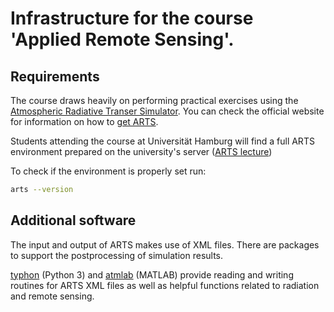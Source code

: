 # Infrastructure for the course 'Applied Remote Sensing'.

## Requirements
The course draws heavily on performing practical exercises using the
[Atmospheric Radiative Transer Simulator][ARTS]. You can check the official
website for information on how to [get ARTS][get-arts].

Students attending the course at Universität Hamburg will find a full ARTS
environment prepared on the university's server ([ARTS lecture][])

To check if the environment is properly set run:
```bash
arts --version
```

## Additional software
The input and output of ARTS makes use of XML files. There are packages to
support the postprocessing of simulation results.

[typhon][] (Python 3) and [atmlab][] (MATLAB) provide reading and writing
routines for ARTS XML files as well as helpful functions related to radiation
and remote sensing.


[ARTS]: http://radiativetransfer.org/
[ARTS lecture]: https://www.mi.uni-hamburg.de/en/arbeitsgruppen/strahlung-und-fernerkundung/intern/howtos/arts-lecture.html
[Anaconda]: https://www.continuum.io/downloads
[atmlab]: http://radiativetransfer.org/tools/#atmlab
[get-arts]: http://radiativetransfer.org/getarts/
[typhon]: http://radiativetransfer.org/tools/#typhon
